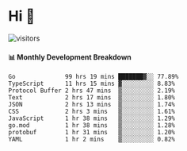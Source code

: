 # Hi 👋
 
![visitors](https://visitor-badge.glitch.me/badge?page_id=sorcererxw.sorcererx)

#### 📊 Monthly Development Breakdown

<!--START_SECTION:waka-->
```text
Go              99 hrs 19 mins ███████▓░░ 77.89%
TypeScript      11 hrs 15 mins ▓░░░░░░░░░ 8.83%
Protocol Buffer 2 hrs 47 mins  ▒░░░░░░░░░ 2.19%
Text            2 hrs 17 mins  ▒░░░░░░░░░ 1.80%
JSON            2 hrs 13 mins  ▒░░░░░░░░░ 1.74%
CSS             2 hrs 3 mins   ▒░░░░░░░░░ 1.61%
JavaScript      1 hr 38 mins   ▒░░░░░░░░░ 1.29%
go.mod          1 hr 38 mins   ▒░░░░░░░░░ 1.28%
protobuf        1 hr 31 mins   ▒░░░░░░░░░ 1.20%
YAML            1 hr 2 mins    ▒░░░░░░░░░ 0.82%
```
<!--END_SECTION:waka-->
